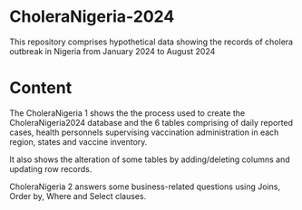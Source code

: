 # CholeraNigeria-2024
This repository comprises hypothetical data showing the records of cholera outbreak in Nigeria from January 2024 to August 2024

# Content
The CholeraNigeria 1 shows the the process used to create the CholeraNigeria2024 database and the 6 tables comprising of daily reported cases, health personnels supervising vaccination administration in each region, states and vaccine inventory.

It also shows the alteration of some tables by adding/deleting columns and updating row records.

CholeraNigeria 2 answers some business-related questions using Joins, Order by, Where and Select clauses.
